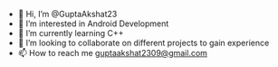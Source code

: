- 👋 Hi, I’m @GuptaAkshat23
- 👀 I’m interested in Android Development
- 🌱 I’m currently learning C++
- 💞️ I’m looking to collaborate on different projects to gain experience
- 📫 How to reach me guptaakshat2309@gmail.com

<!---
GuptaAkshat23/GuptaAkshat23 is a ✨ special ✨ repository because its `README.md` (this file) appears on your GitHub profile.
You can click the Preview link to take a look at your changes.
--->
